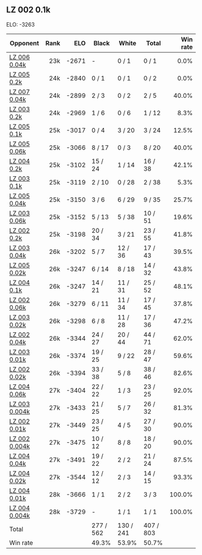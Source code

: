 ## LZ 002 0.1k ##

ELO: -3263

Opponent | Rank | ELO | Black | White | Total | Win rate
---------|-----:|----:|-------|-------|-------|-------:
[LZ 006 0.04k](LZ%20006%200.04k.md) | 23k | -2671 | - | 0 / 1 | 0 / 1 | 0.0%
[LZ 005 0.2k](LZ%20005%200.2k.md) | 24k | -2840 | 0 / 1 | 0 / 1 | 0 / 2 | 0.0%
[LZ 007 0.04k](LZ%20007%200.04k.md) | 24k | -2899 | 2 / 3 | 0 / 2 | 2 / 5 | 40.0%
[LZ 003 0.2k](LZ%20003%200.2k.md) | 24k | -2969 | 1 / 6 | 0 / 6 | 1 / 12 | 8.3%
[LZ 005 0.1k](LZ%20005%200.1k.md) | 25k | -3017 | 0 / 4 | 3 / 20 | 3 / 24 | 12.5%
[LZ 005 0.06k](LZ%20005%200.06k.md) | 25k | -3066 | 8 / 17 | 0 / 3 | 8 / 20 | 40.0%
[LZ 004 0.2k](LZ%20004%200.2k.md) | 25k | -3102 | 15 / 24 | 1 / 14 | 16 / 38 | 42.1%
[LZ 003 0.1k](LZ%20003%200.1k.md) | 25k | -3119 | 2 / 10 | 0 / 28 | 2 / 38 | 5.3%
[LZ 005 0.04k](LZ%20005%200.04k.md) | 25k | -3150 | 3 / 6 | 6 / 29 | 9 / 35 | 25.7%
[LZ 003 0.06k](LZ%20003%200.06k.md) | 25k | -3152 | 5 / 13 | 5 / 38 | 10 / 51 | 19.6%
[LZ 002 0.2k](LZ%20002%200.2k.md) | 25k | -3198 | 20 / 34 | 3 / 21 | 23 / 55 | 41.8%
[LZ 003 0.04k](LZ%20003%200.04k.md) | 26k | -3202 | 5 / 7 | 12 / 36 | 17 / 43 | 39.5%
[LZ 005 0.02k](LZ%20005%200.02k.md) | 26k | -3247 | 6 / 14 | 8 / 18 | 14 / 32 | 43.8%
[LZ 004 0.1k](LZ%20004%200.1k.md) | 26k | -3247 | 14 / 21 | 11 / 31 | 25 / 52 | 48.1%
[LZ 002 0.06k](LZ%20002%200.06k.md) | 26k | -3279 | 6 / 11 | 11 / 34 | 17 / 45 | 37.8%
[LZ 003 0.02k](LZ%20003%200.02k.md) | 26k | -3298 | 6 / 8 | 11 / 28 | 17 / 36 | 47.2%
[LZ 002 0.04k](LZ%20002%200.04k.md) | 26k | -3344 | 24 / 27 | 20 / 44 | 44 / 71 | 62.0%
[LZ 003 0.01k](LZ%20003%200.01k.md) | 26k | -3374 | 19 / 25 | 9 / 22 | 28 / 47 | 59.6%
[LZ 002 0.02k](LZ%20002%200.02k.md) | 26k | -3394 | 33 / 38 | 5 / 8 | 38 / 46 | 82.6%
[LZ 004 0.06k](LZ%20004%200.06k.md) | 27k | -3404 | 22 / 22 | 1 / 3 | 23 / 25 | 92.0%
[LZ 003 0.004k](LZ%20003%200.004k.md) | 27k | -3433 | 21 / 25 | 5 / 7 | 26 / 32 | 81.3%
[LZ 002 0.01k](LZ%20002%200.01k.md) | 27k | -3449 | 23 / 25 | 4 / 5 | 27 / 30 | 90.0%
[LZ 002 0.004k](LZ%20002%200.004k.md) | 27k | -3475 | 10 / 12 | 8 / 8 | 18 / 20 | 90.0%
[LZ 004 0.04k](LZ%20004%200.04k.md) | 27k | -3491 | 19 / 22 | 2 / 2 | 21 / 24 | 87.5%
[LZ 004 0.02k](LZ%20004%200.02k.md) | 27k | -3544 | 12 / 12 | 2 / 3 | 14 / 15 | 93.3%
[LZ 004 0.01k](LZ%20004%200.01k.md) | 28k | -3666 | 1 / 1 | 2 / 2 | 3 / 3 | 100.0%
[LZ 004 0.004k](LZ%20004%200.004k.md) | 28k | -3729 | - | 1 / 1 | 1 / 1 | 100.0%
Total | | | 277 / 562 | 130 / 241 | 407 / 803 | 
Win rate| | | 49.3% | 53.9% | 50.7% | 
